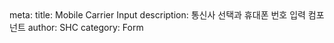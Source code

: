 <route lang="yaml">
meta:
  title: Mobile Carrier Input
  description: 통신사 선택과 휴대폰 번호 입력 컴포넌트
  author: SHC
  category: Form
</route>

<template>
  <div class="mobile-carrier-input-page">
    <h1>통신사 선택 + 휴대폰 번호 입력</h1>
    <p>통신사를 선택하고 휴대폰 번호를 입력할 수 있는 컴포넌트입니다.</p>

    <div class="demo-section">
      <h2>기본 예제</h2>

      <!-- 통신사 선택 + 휴대폰 번호 입력 필드 -->
      <div class="carrier-phone-field">
        <!-- 통신사 선택 TextDropdown -->
        <TextDropdown
          ref="carrierDropdownRef"
          :value="selectedCarrier"
          placeholder="통신사 선택"
          size="medium"
          @click="openCarrierBottomSheet"
          class="carrier-dropdown"
        />

        <!-- 휴대폰 번호 입력 InputField -->
        <InputField
          v-model="phoneNumber"
          label="휴대폰 번호"
          placeholder="010-0000-0000"
          :style="inputFieldStyle"
          :error="!!phoneError"
          :errorMessage="phoneError"
          class="phone-input"
          @input="handlePhoneInput"
          @blur="validatePhone"
        />
      </div>

      <!-- BottomSheet: 통신사 선택 -->
      <BottomSheet
        v-model="isCarrierBottomSheetOpen"
        title="통신사 선택"
        variant="closeButton"
        :dimmed="true"
        :closableDimm="true"
      >
        <div class="carrier-options">
          <button
            v-for="carrier in carriers"
            :key="carrier"
            class="carrier-option-btn"
            :class="{ 'carrier-option-btn--selected': selectedCarrier === carrier }"
            @click="selectCarrier(carrier)"
          >
            {{ carrier }}
          </button>
        </div>
      </BottomSheet>

      <!-- 선택된 값 표시 -->
      <div class="result-display">
        <h3>입력된 값</h3>
        <p><strong>통신사:</strong> {{ selectedCarrier || "선택 안 됨" }}</p>
        <p><strong>휴대폰 번호:</strong> {{ phoneNumber || "입력 안 됨" }}</p>
        <p v-if="phoneNumber"><strong>숫자만:</strong> {{ extractNumbers(phoneNumber) }}</p>
        <p v-if="phoneNumber">
          <strong>유효성:</strong>
          <span :class="isValidPhoneNumber(phoneNumber) ? 'valid' : 'invalid'">
            {{ isValidPhoneNumber(phoneNumber) ? "✓ 유효함" : "✗ 유효하지 않음" }}
          </span>
        </p>
      </div>
    </div>
  </div>
</template>

<script setup lang="ts">
import { BottomSheet } from "@/components/BottomSheet";
import { TextDropdown } from "@/components/Dropdown";
import { InputField } from "@/components/InputField";
import { computed, onMounted, ref } from "vue";

// 통신사 목록
const carriers = ref<string[]>([
  "SKT",
  "KT",
  "LG",
  "LG U+",
  "SKT 알뜰폰",
  "KT 알뜰폰",
  "LG U+ 알뜰폰",
]);

// 선택된 통신사
const selectedCarrier = ref<string>("");

// 휴대폰 번호
const phoneNumber = ref<string>("");
const phoneError = ref<string>("");

// BottomSheet 열림 상태
const isCarrierBottomSheetOpen = ref<boolean>(false);

// TextDropdown 참조
const carrierDropdownRef = ref<InstanceType<typeof TextDropdown> | null>(null);

// 통신사 BottomSheet 열기
const openCarrierBottomSheet = () => {
  isCarrierBottomSheetOpen.value = true;
};

// 통신사 선택
const selectCarrier = (carrier: string) => {
  selectedCarrier.value = carrier;
  isCarrierBottomSheetOpen.value = false;
};

// ============================================
// 휴대폰 번호 정규식 및 유틸리티 함수
// ============================================

/**
 * 숫자만 추출하는 함수
 */
const extractNumbers = (value: string): string => {
  return value.replace(/[^0-9]/g, "");
};

/**
 * 휴대폰 번호 포맷팅 함수 (하이픈 자동 추가)
 * @param value - 입력된 번호
 * @returns 포맷팅된 번호 (예: 010-1234-5678)
 */
const formatPhoneNumber = (value: string): string => {
  const numbers = extractNumbers(value);

  if (numbers.length <= 3) {
    return numbers;
  } else if (numbers.length <= 7) {
    return `${numbers.slice(0, 3)}-${numbers.slice(3)}`;
  } else if (numbers.length <= 11) {
    return `${numbers.slice(0, 3)}-${numbers.slice(3, 7)}-${numbers.slice(7, 11)}`;
  }

  // 11자리 초과시 11자리까지만 포맷팅
  return `${numbers.slice(0, 3)}-${numbers.slice(3, 7)}-${numbers.slice(7, 11)}`;
};

/**
 * 휴대폰 번호 유효성 검증 정규식
 * - 010, 011, 016, 017, 018, 019로 시작
 * - 총 10-11자리 (하이픈 제외)
 */
const phoneRegex = /^(010|011|016|017|018|019)-?\d{3,4}-?\d{4}$/;

/**
 * 휴대폰 번호 유효성 검증 함수
 * @param value - 검증할 전화번호
 * @returns 유효하면 true, 아니면 false
 */
const isValidPhoneNumber = (value: string): boolean => {
  const numbers = extractNumbers(value);

  // 빈 값은 에러 아님
  if (!numbers) return true;

  // 10자리 또는 11자리 체크
  if (numbers.length < 10 || numbers.length > 11) return false;

  // 정규식 검증
  return phoneRegex.test(numbers);
};

/**
 * 휴대폰 번호 에러 메시지 반환
 * @param value - 검증할 전화번호
 * @returns 에러 메시지 또는 빈 문자열
 */
const getPhoneErrorMessage = (value: string): string => {
  const numbers = extractNumbers(value);

  if (!numbers) return "";

  if (numbers.length < 10) {
    return "휴대폰 번호를 정확히 입력해주세요.";
  }

  if (numbers.length > 11) {
    return "휴대폰 번호는 최대 11자리입니다.";
  }

  if (!phoneRegex.test(numbers)) {
    return "올바른 휴대폰 번호 형식이 아닙니다.";
  }

  return "";
};

/**
 * 입력 이벤트 핸들러 (자동 포맷팅)
 */
const handlePhoneInput = (event: Event) => {
  const input = event.target as HTMLInputElement;
  const formatted = formatPhoneNumber(input.value);
  phoneNumber.value = formatted;

  // 입력 중에는 에러 메시지 초기화
  if (phoneError.value) {
    phoneError.value = "";
  }
};

/**
 * blur 이벤트 핸들러 (유효성 검증)
 */
const validatePhone = () => {
  if (phoneNumber.value) {
    phoneError.value = getPhoneErrorMessage(phoneNumber.value);
  }
};

// ============================================
// InputField의 padding-left를 TextDropdown의 width만큼 설정
// ============================================
const inputFieldStyle = computed(() => {
  if (!carrierDropdownRef.value) return {};

  // TextDropdown의 실제 width를 가져옴
  const dropdownEl = carrierDropdownRef.value.$el as HTMLElement;
  if (!dropdownEl) return {};

  const dropdownWidth = dropdownEl.offsetWidth;
  return {
    paddingLeft: `${dropdownWidth + 8}px`, // 8px는 간격
  };
});

onMounted(() => {
  // 컴포넌트 마운트 후 스타일 재계산 트리거
  setTimeout(() => {
    // Force re-render to calculate width
  }, 100);
});
</script>

<style lang="scss" scoped>
.mobile-carrier-input-page {
  padding: 24px;
  max-width: 800px;
  margin: 0 auto;

  h1 {
    font-size: 28px;
    font-weight: bold;
    margin-bottom: 12px;
    color: #1a1a1a;
  }

  p {
    font-size: 16px;
    color: #666;
    margin-bottom: 32px;
  }

  h2 {
    font-size: 20px;
    font-weight: bold;
    margin-bottom: 16px;
    color: #333;
  }

  h3 {
    font-size: 18px;
    font-weight: bold;
    margin-bottom: 12px;
    color: #333;
  }
}

.demo-section {
  margin-bottom: 40px;
}

.carrier-phone-field {
  display: flex;
  align-items: flex-start;
  gap: 8px;
  margin-bottom: 24px;
  position: relative;

  .carrier-dropdown {
    min-width: 120px;
    flex-shrink: 0;
  }

  .phone-input {
    flex: 1;
  }
}

// BottomSheet 내부 통신사 옵션 스타일
.carrier-options {
  display: flex;
  flex-direction: column;
  gap: 8px;
  padding: 16px;

  .carrier-option-btn {
    width: 100%;
    padding: 16px 20px;
    font-size: 16px;
    font-weight: 500;
    text-align: left;
    background-color: #f5f5f5;
    border: 2px solid transparent;
    border-radius: 8px;
    cursor: pointer;
    transition: all 0.2s ease;

    &:hover {
      background-color: #e8e8e8;
    }

    &:active {
      transform: scale(0.98);
    }

    &--selected {
      background-color: #0046ff;
      color: white;
      border-color: #0046ff;
      font-weight: 600;
    }
  }
}

// 결과 표시 영역
.result-display {
  padding: 20px;
  background-color: #f9f9f9;
  border-radius: 8px;
  border: 1px solid #e0e0e0;

  p {
    margin: 8px 0;
    font-size: 14px;
    color: #333;

    strong {
      font-weight: 600;
      color: #000;
    }

    .valid {
      color: #22c55e;
      font-weight: 600;
    }

    .invalid {
      color: #ef4444;
      font-weight: 600;
    }
  }
}
</style>
